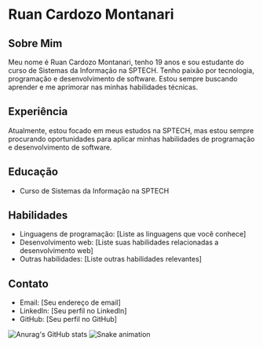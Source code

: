 # Ruan Cardozo Montanari

## Sobre Mim

Meu nome é Ruan Cardozo Montanari, tenho 19 anos e sou estudante do curso de Sistemas da Informação na SPTECH. Tenho paixão por tecnologia, programação e desenvolvimento de software. Estou sempre buscando aprender e me aprimorar nas minhas habilidades técnicas.

## Experiência

Atualmente, estou focado em meus estudos na SPTECH, mas estou sempre procurando oportunidades para aplicar minhas habilidades de programação e desenvolvimento de software.

## Educação

- Curso de Sistemas da Informação na SPTECH

## Habilidades

- Linguagens de programação: [Liste as linguagens que você conhece]
- Desenvolvimento web: [Liste suas habilidades relacionadas a desenvolvimento web]
- Outras habilidades: [Liste outras habilidades relevantes]

## Contato

- Email: [Seu endereço de email]
- LinkedIn: [Seu perfil no LinkedIn]
- GitHub: [Seu perfil no GitHub]


![Anurag's GitHub stats](https://github-readme-stats.vercel.app/api?username=ruancrdz&show_icons=true&bg_color=00000000)
![Snake animation](https://github.com/ruancrdz/ruancrdz/blob/output/github-contribution-grid-snake.svg)

